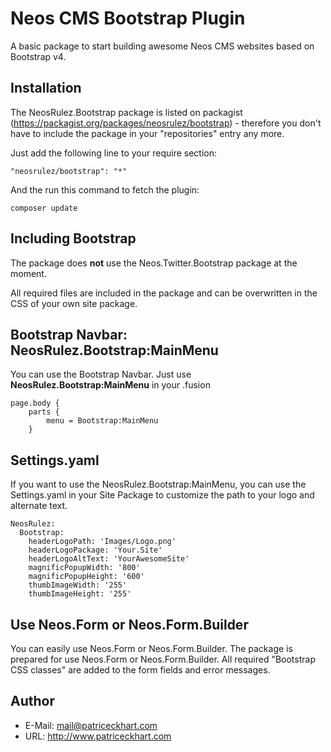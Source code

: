 # Neos CMS Bootstrap Plugin

A basic package to start building awesome Neos CMS websites based on Bootstrap v4.

## Installation

The NeosRulez.Bootstrap package is listed on packagist (https://packagist.org/packages/neosrulez/bootstrap) - therefore you don't have to include the package in your "repositories" entry any more.

Just add the following line to your require section:

```
"neosrulez/bootstrap": "*"
```

And the run this command to fetch the plugin:

```
composer update
```

## Including Bootstrap

The package does **not** use the Neos.Twitter.Bootstrap package at the moment. 

All required files are included in the package and can be overwritten in the CSS of your own site package.

## Bootstrap Navbar: NeosRulez.Bootstrap:MainMenu

You can use the Bootstrap Navbar. Just use **NeosRulez.Bootstrap:MainMenu** in your .fusion

```
page.body {
    parts {
        menu = Bootstrap:MainMenu
    }
```

## Settings.yaml

If you want to use the NeosRulez.Bootstrap:MainMenu, you can use the Settings.yaml in your Site Package to customize the path to your logo and alternate text.

```
NeosRulez:
  Bootstrap:
    headerLogoPath: 'Images/Logo.png'
    headerLogoPackage: 'Your.Site'
    headerLogoAltText: 'YourAwesomeSite'
    magnificPopupWidth: '800'
    magnificPopupHeight: '600'
    thumbImageWidth: '255'
    thumbImageHeight: '255'
```

## Use Neos.Form or Neos.Form.Builder

You can easily use Neos.Form or Neos.Form.Builder. The package is prepared for use Neos.Form or Neos.Form.Builder. All required "Bootstrap CSS classes" are added to the form fields and error messages.


## Author

* E-Mail: mail@patriceckhart.com 
* URL: http://www.patriceckhart.com 